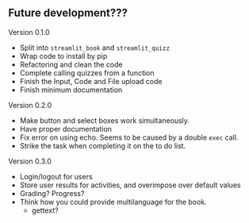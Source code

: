 ## Future development???
Version 0.1.0
* Split into `streamlit_book` and `streamlit_quizz`
* Wrap code to install by pip
* Refactoring and clean the code
* Complete calling quizzes from a function
* Finish the Input, Code and File upload code
* Finish minimum documentation

Version 0.2.0
* Make button and select boxes work simultaneously.
* Have proper documentation
* Fix error on using echo. Seems to be caused by a double `exec` call.
* Strike the task when completing it on the to do list. 

Version 0.3.0
* Login/logout for users
* Store user results for activities, and overimpose over default values
* Grading? Progress?
* Think how you could provide multilanguage for the book.
    * gettext? 
